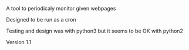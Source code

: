 A tool to periodicaly monitor given webpages


Designed to be run as a cron

Testing and design was with python3 but it seems to be OK with python2

Version 1.1
